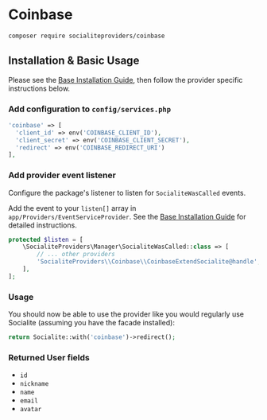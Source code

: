 # Coinbase

```bash
composer require socialiteproviders/coinbase
```

## Installation & Basic Usage

Please see the [Base Installation Guide](https://socialiteproviders.com/usage/), then follow the provider specific instructions below.

### Add configuration to `config/services.php`

```php
'coinbase' => [    
  'client_id' => env('COINBASE_CLIENT_ID'),  
  'client_secret' => env('COINBASE_CLIENT_SECRET'),  
  'redirect' => env('COINBASE_REDIRECT_URI') 
],
```

### Add provider event listener

Configure the package's listener to listen for `SocialiteWasCalled` events.

Add the event to your `listen[]` array in `app/Providers/EventServiceProvider`. See the [Base Installation Guide](https://socialiteproviders.com/usage/) for detailed instructions.

```php
protected $listen = [
    \SocialiteProviders\Manager\SocialiteWasCalled::class => [
        // ... other providers
        'SocialiteProviders\\Coinbase\\CoinbaseExtendSocialite@handle',
    ],
];
```

### Usage

You should now be able to use the provider like you would regularly use Socialite (assuming you have the facade installed):

```php
return Socialite::with('coinbase')->redirect();
```

### Returned User fields

- ``id``
- ``nickname``
- ``name``
- ``email``
- ``avatar``
